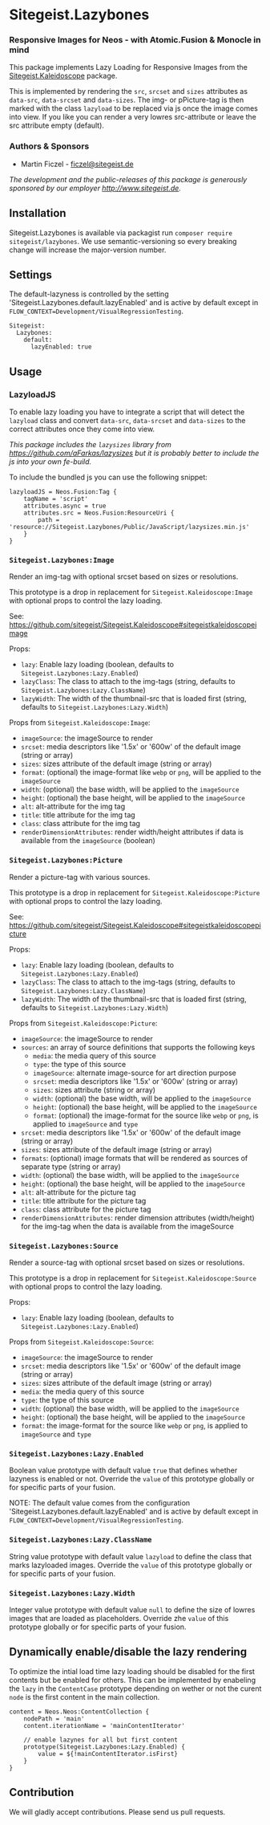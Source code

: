 # Sitegeist.Lazybones
### Responsive Images for Neos - with Atomic.Fusion & Monocle in mind

This package implements Lazy Loading for Responsive Images from the [Sitegeist.Kaleidoscope](https://github.com/sitegeist/Sitegeist.Kaleidoscope) package.

This is implemented by rendering the `src`, `srcset` and `sizes` attributes as `data-src`, `data-srcset`
and `data-sizes`. The img- or pPicture-tag is then marked with the class `lazyload` to
be replaced via js once the image comes into view. If you like you can render a very lowres
src-attribute or leave the src attribute empty (default).

### Authors & Sponsors

* Martin Ficzel - ficzel@sitegeist.de

*The development and the public-releases of this package is generously sponsored
by our employer http://www.sitegeist.de.*

## Installation

Sitegeist.Lazybones is available via packagist run `composer require sitegeist/lazybones`.
We use semantic-versioning so every breaking change will increase the major-version number.

## Settings 

The default-lazyness is controlled by the setting 'Sitegeist.Lazybones.default.lazyEnabled' 
and is active by default except in `FLOW_CONTEXT=Development/VisualRegressionTesting`.

```
Sitegeist:
  Lazybones:
    default:
      lazyEnabled: true
```

## Usage

### LazyloadJS

To enable lazy loading you have to integrate a script that will detect the `lazyload` class
and convert `data-src`, `data-srcset` and `data-sizes` to the correct attributes once they come
into view.

*This package includes the `lazysizes` library from https://github.com/aFarkas/lazysizes
but it is probably better to include the js into your own fe-build.*

To include the bundled js you can use the following snippet:

```
lazyloadJS = Neos.Fusion:Tag {
    tagName = 'script'
    attributes.async = true
    attributes.src = Neos.Fusion:ResourceUri {
        path = 'resource://Sitegeist.Lazybones/Public/JavaScript/lazysizes.min.js'
    }
}
```

### `Sitegeist.Lazybones:Image`

Render an img-tag with optional srcset based on sizes or resolutions.

This prototype is a drop in replacement for `Sitegeist.Kaleidoscope:Image` with
optional props to control the lazy loading.

See: https://github.com/sitegeist/Sitegeist.Kaleidoscope#sitegeistkaleidoscopeimage

Props:
- `lazy`: Enable lazy loading (boolean, defaults to `Sitegeist.Lazybones:Lazy.Enabled`)
- `lazyClass`: The class to attach to the img-tags (string, defaults to `Sitegeist.Lazybones:Lazy.ClassName`)
- `lazyWidth`: The width of the thumbnail-src that is loaded first  (string, defaults to `Sitegeist.Lazybones:Lazy.Width`)

Props from `Sitegeist.Kaleidoscope:Image`:
- `imageSource`: the imageSource to render
- `srcset`: media descriptors like '1.5x' or '600w' of the default image (string or array)
- `sizes`: sizes attribute of the default image (string or array)
- `format`: (optional) the image-format like `webp` or `png`, will be applied to the `imageSource`
- `width`: (optional) the base width, will be applied to the `imageSource`
- `height`: (optional) the base height, will be applied to the `imageSource`
- `alt`: alt-attribute for the img tag
- `title`: title attribute for the img tag
- `class`: class attribute for the img tag
- `renderDimensionAttributes`: render width/height attributes if data is available from the `imageSource` (boolean) 

### `Sitegeist.Lazybones:Picture`

Render a picture-tag with various sources.

This prototype is a drop in replacement for `Sitegeist.Kaleidoscope:Picture` with
optional props to control the lazy loading.

See: https://github.com/sitegeist/Sitegeist.Kaleidoscope#sitegeistkaleidoscopepicture

Props:
- `lazy`: Enable lazy loading (boolean, defaults to `Sitegeist.Lazybones:Lazy.Enabled`)
- `lazyClass`: The class to attach to the img-tags (string, defaults to `Sitegeist.Lazybones:Lazy.ClassName`)
- `lazyWidth`: The width of the thumbnail-src that is loaded first  (string, defaults to `Sitegeist.Lazybones:Lazy.Width`)

Props from `Sitegeist.Kaleidoscope:Picture`:
- `imageSource`: the imageSource to render
- `sources`: an array of source definitions that supports the following keys
   - `media`: the media query of this source
   - `type`: the type of this source
   - `imageSource`: alternate image-source for art direction purpose
   - `srcset`: media descriptors like '1.5x' or '600w' (string or array)
   - `sizes`: sizes attribute (string or array)
   - `width`: (optional) the base width, will be applied to the `imageSource`
   - `height`: (optional) the base height, will be applied to the `imageSource`
   - `format`: (optional) the image-format for the source like `webp` or `png`, is applied to `imageSource` and `type` 
- `srcset`: media descriptors like '1.5x' or '600w' of the default image (string or array)
- `sizes`: sizes attribute of the default image (string or array)
- `formats`: (optional) image formats that will be rendered as sources of separate type (string or array)
- `width`: (optional) the base width, will be applied to the `imageSource`
- `height`: (optional) the base height, will be applied to the `imageSource`
- `alt`: alt-attribute for the picture tag
- `title`: title attribute for the picture tag
- `class`: class attribute for the picture tag
- `renderDimensionAttributes`: render dimension attributes (width/height) for the img-tag when the data is available from the imageSource

### `Sitegeist.Lazybones:Source`

Render a source-tag with optional srcset based on sizes or resolutions.

This prototype is a drop in replacement for `Sitegeist.Kaleidoscope:Source` with
optional props to control the lazy loading.

Props:
- `lazy`: Enable lazy loading (boolean, defaults to `Sitegeist.Lazybones:Lazy.Enabled`)

Props from `Sitegeist.Kaleidoscope:Source`:
- `imageSource`: the imageSource to render
- `srcset`: media descriptors like '1.5x' or '600w' of the default image (string or array)
- `sizes`: sizes attribute of the default image (string or array)
- `media`: the media query of this source
- `type`: the type of this source
- `width`: (optional) the base width, will be applied to the `imageSource`
- `height`: (optional) the base height, will be applied to the `imageSource`
- `format`: the image-format for the source like `webp` or `png`, is applied to `imageSource` and `type`

### `Sitegeist.Lazybones:Lazy.Enabled`

Boolean value prototype with default value `true` that defines whether lazyness is enabled or not.
Override the `value` of this prototype globally or for specific parts of your fusion. 

NOTE: The default value comes from the configuration 'Sitegeist.Lazybones.default.lazyEnabled' and is active by default 
except in `FLOW_CONTEXT=Development/VisualRegressionTesting`.

### `Sitegeist.Lazybones:Lazy.ClassName`

String value prototype with default value `lazyload` to define the class that marks lazyloaded images.
Override the `value` of this prototype globally or for specific parts of your fusion. 

### `Sitegeist.Lazybones:Lazy.Width`

Integer value prototype with default value `null` to define the size of lowres images that are loaded as 
placeholders. Override zhe `value` of this prototype globally or for specific parts of your fusion. 

## Dynamically enable/disable the lazy rendering

To optimize the intial load time lazy loading should be disabled for the first contents but be enabled for others. This can be implemented by enabeling the `lazy` in the `ContentCase` prototype depending on wether or not the curent `node` is the first content in the main collection.

```
content = Neos.Neos:ContentCollection {
    nodePath = 'main'
    content.iterationName = 'mainContentIterator'

    // enable lazynes for all but first content 
    prototype(Sitegeist.Lazybones:Lazy.Enabled) {
        value = ${!mainContentIterator.isFirst}
    }
}
```

## Contribution

We will gladly accept contributions. Please send us pull requests.

